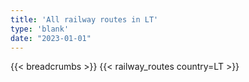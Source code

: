 ```yaml
---
title: 'All railway routes in LT'
type: 'blank'
date: "2023-01-01"
---
```


{{< breadcrumbs >}}
{{< railway_routes country=LT >}}
